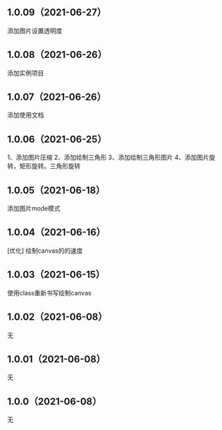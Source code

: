 ## 1.0.09（2021-06-27）
添加图片设置透明度
## 1.0.08（2021-06-26）
添加实例项目
## 1.0.07（2021-06-26）
添加使用文档
## 1.0.06（2021-06-25）
1、添加图片压缩
2、添加绘制三角形
3、添加绘制三角形图片
4、添加图片旋转，矩形旋转。三角形旋转
## 1.0.05（2021-06-18）
添加图片mode模式
## 1.0.04（2021-06-16）
[优化] 绘制canvas的的速度
## 1.0.03（2021-06-15）
使用class重新书写绘制canvas
## 1.0.02（2021-06-08）
无
## 1.0.01（2021-06-08）
无
## 1.0.0（2021-06-08）
无
